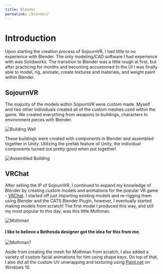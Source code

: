 ```yaml
---
title: Blender
permalink: /blender/
---
```


# Introduction
Upon starting the creation process of SojournVR, I had little to no experience with Blender. The only modeling/CAD software I had experience with was Solidworks. The transition to Blender
was a little rough at first, but after practicing for months and becoming accustomed to the UI I was finally able to model, rig, animate, create textures and materials, and weight paint within Blender.

## SojournVR

The majority of the models within SojournVR were custom made. Myself and two other individuals created all of the custom meshes used within the game. We created everything from weapons to buildings, characters to environment pieces with Blender.

![Building Wall](https://pierrce.github.io/images/houseexample.PNG)

 These buildings were created with components in Blender and assembled together in Unity. Utilizing the prefab feature of Unity, the individual components turned out pretty good when put together!

 ![Assembled Building](https://pierrce.github.io/images/firstthatchedroof.PNG)

## VRChat

After selling the IP of SojournVR, I continued to expand my knowledge of Blender by creating custom models and animations for the popular VR game - [VRChat](https://www.vrchat.net/). I started off just importing existing models and re-rigging them using Blender and the CATS Blender Plugin, however, I eventually started making models from scratch! The first model I produced this way, and still my most popular to this day, was this little Mothman.

![Mothman](https://pierrce.github.io/images/mothman.jpg)

#### I like to believe a Bethesda designer got the idea for this from me.

![Mothman?](https://i.redd.it/j7o1iirboa311.png)

Aside from creating the mesh for Mothman from scratch, I also added a variety of custom facial
animations for him using shape keys. On top of that, I also did all the custom UV unwrapping
and texturing using [Paint.net](https://www.getpaint.net/download.html) on Windows 10.
